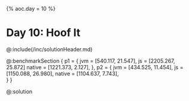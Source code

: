 {%
aoc.day = 10
%}

# Day 10: Hoof It

@:include(/inc/solutionHeader.md)

@:benchmarkSection {
p1 = {
jvm = [540.117, 21.547],
js = [2205.267, 25.872]
native = [1221.373, 2.127],
},
p2 = {
jvm = [434.525, 11.454],
js = [1150.088, 26.980],
native = [1104.637, 7.743],        
}
}

@:solution